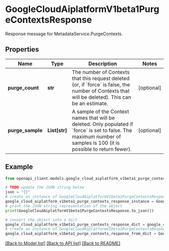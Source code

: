 # GoogleCloudAiplatformV1beta1PurgeContextsResponse

Response message for MetadataService.PurgeContexts.

## Properties

Name | Type | Description | Notes
------------ | ------------- | ------------- | -------------
**purge_count** | **str** | The number of Contexts that this request deleted (or, if &#x60;force&#x60; is false, the number of Contexts that will be deleted). This can be an estimate. | [optional] 
**purge_sample** | **List[str]** | A sample of the Context names that will be deleted. Only populated if &#x60;force&#x60; is set to false. The maximum number of samples is 100 (it is possible to return fewer). | [optional] 

## Example

```python
from openapi_client.models.google_cloud_aiplatform_v1beta1_purge_contexts_response import GoogleCloudAiplatformV1beta1PurgeContextsResponse

# TODO update the JSON string below
json = "{}"
# create an instance of GoogleCloudAiplatformV1beta1PurgeContextsResponse from a JSON string
google_cloud_aiplatform_v1beta1_purge_contexts_response_instance = GoogleCloudAiplatformV1beta1PurgeContextsResponse.from_json(json)
# print the JSON string representation of the object
print(GoogleCloudAiplatformV1beta1PurgeContextsResponse.to_json())

# convert the object into a dict
google_cloud_aiplatform_v1beta1_purge_contexts_response_dict = google_cloud_aiplatform_v1beta1_purge_contexts_response_instance.to_dict()
# create an instance of GoogleCloudAiplatformV1beta1PurgeContextsResponse from a dict
google_cloud_aiplatform_v1beta1_purge_contexts_response_from_dict = GoogleCloudAiplatformV1beta1PurgeContextsResponse.from_dict(google_cloud_aiplatform_v1beta1_purge_contexts_response_dict)
```
[[Back to Model list]](../README.md#documentation-for-models) [[Back to API list]](../README.md#documentation-for-api-endpoints) [[Back to README]](../README.md)


